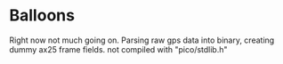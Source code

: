 # Balloons
Right now not much going on. Parsing raw gps data into binary, creating dummy ax25 frame fields. not compiled with "pico/stdlib.h"
